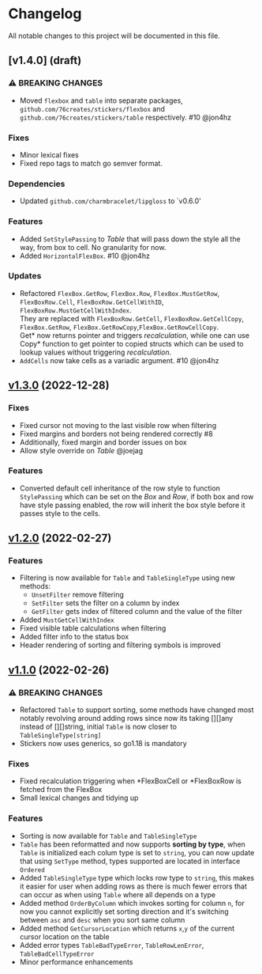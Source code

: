 # Changelog

All notable changes to this project will be documented in this file.

## [v1.4.0] (draft)
### ⚠ BREAKING CHANGES
- Moved `flexbox` and `table` into separate packages, `github.com/76creates/stickers/flexbox` and `github.com/76creates/stickers/table` respectively. #10 @jon4hz
### Fixes
- Minor lexical fixes
- Fixed repo tags to match go semver format.
### Dependencies
- Updated `github.com/charmbracelet/lipgloss` to `v0.6.0'
### Features
- Added `SetStylePassing` to _Table_ that will pass down the style all the way, from box to cell. No granularity for now.
- Added `HorizontalFlexBox`. #10 @jon4hz
### Updates
- Refactored `FlexBox.GetRow`, `FlexBox.Row`, `FlexBox.MustGetRow`, `FlexBoxRow.Cell`, `FlexBoxRow.GetCellWithID`, `FlexBoxRow.MustGetCellWithIndex`.<br>They are replaced with `FlexBoxRow.GetCell`, `FlexBoxRow.GetCellCopy`, `FlexBox.GetRow`, `FlexBox.GetRowCopy`,`FlexBox.GetRowCellCopy`.<br>Get* now returns pointer and triggers _recalculation_, while one can use Copy* function to get pointer to copied structs which can be used to lookup values without triggering _recalculation_.
- `AddCells` now take cells as a variadic argument. #10 @jon4hz

## [v1.3.0](https://github.com/76creates/stickers/compare/v1.2.0...v1.3.0) (2022-12-28)
### Fixes
* Fixed cursor not moving to the last visible row when filtering
* Fixed margins and borders not being rendered correctly #8
* Additionally, fixed margin and border issues on box
* Allow style override on _Table_ @joejag
### Features
* Converted default cell inheritance of the row style to function `StylePassing` which can be set on the _Box_ and _Row_, if both box and row have style passing enabled, the row will inherit the box style before it passes style to the cells.

## [v1.2.0](https://github.com/76creates/stickers/compare/v1.1.0...v1.2.0) (2022-02-27)
### Features
* Filtering is now available for `Table` and `TableSingleType` using new methods:
    * `UnsetFilter` remove filtering
    * `SetFilter` sets the filter on a column by index
    * `GetFilter` gets index of filtered column and the value of the filter
* Added `MustGetCellWithIndex`
* Fixed visible table calculations when filtering
* Added filter info to the status box
* Header rendering of sorting and filtering symbols is improved

## [v1.1.0](https://github.com/76creates/stickers/compare/v1.0.0...v1.1.0) (2022-02-26)
### ⚠ BREAKING CHANGES
* Refactored `Table` to support sorting, some methods have changed most notably revolving around adding rows since now its taking [][]any instead of [][]string, initial `Table` is now closer to `TableSingleType[string]`
* Stickers now uses generics, so go1.18 is mandatory

### Fixes
* Fixed recalculation triggering when *FlexBoxCell or *FlexBoxRow is fetched from the FlexBox
* Small lexical changes and tidying up

### Features
* Sorting is now available for `Table` and `TableSingleType`
* `Table` has been reformatted and now supports **sorting by type**, when `Table` is initialized each colum type is set to `string`, you can now update that using `SetType` method, types supported are located in interface `Ordered`
* Added `TableSingleType` type which locks row type to `string`, this makes it easier for user when adding rows as there is much fewer errors that can occur as when using `Table` where all depends on a type
* Added method `OrderByColumn` which invokes sorting for column `n`, for now you cannot explicitly set sorting direction and it's switching between `asc` and `desc` when you sort same column 
* Added method `GetCursorLocation` which returns `x`,`y` of the current cursor location on the table
* Added error types `TableBadTypeError`, `TableRowLenError`, `TableBadCellTypeError`
* Minor performance enhancements